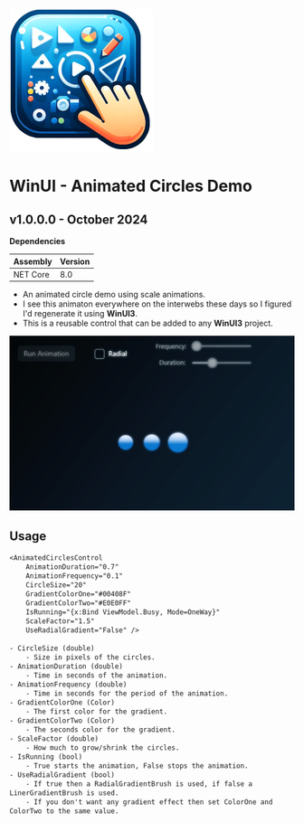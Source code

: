 ![Icon](Source/Assets/AppIcon.png)
# WinUI - Animated Circles Demo


## v1.0.0.0 - October 2024

**Dependencies**

| Assembly | Version |
| ---- | ---- |
| NET Core | 8.0 |

- An animated circle demo using scale animations.
- I see this animaton everywhere on the interwebs these days so I figured I'd regenerate it using **WinUI3**.
- This is a reusable control that can be added to any **WinUI3** project.

![Icon](Source/Assets/Screenshot.png)

## Usage
	
	<AnimatedCirclesControl
	    AnimationDuration="0.7"
	    AnimationFrequency="0.1"
	    CircleSize="20"
	    GradientColorOne="#00408F"
	    GradientColorTwo="#E0E0FF"
	    IsRunning="{x:Bind ViewModel.Busy, Mode=OneWay}"
	    ScaleFactor="1.5"
	    UseRadialGradient="False" />
	
	- CircleSize (double)
		- Size in pixels of the circles.
	- AnimationDuration (double)
		- Time in seconds of the animation.
	- AnimationFrequency (double)
		- Time in seconds for the period of the animation.
	- GradientColorOne (Color)
		- The first color for the gradient.
	- GradientColorTwo (Color)
		- The seconds color for the gradient.
	- ScaleFactor (double)
		- How much to grow/shrink the circles.
	- IsRunning (bool)
		- True starts the animation, False stops the animation.
	- UseRadialGradient (bool)
		- If true then a RadialGradientBrush is used, if false a LinerGradientBrush is used.
		- If you don't want any gradient effect then set ColorOne and ColorTwo to the same value.
		
	
